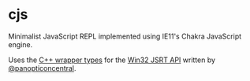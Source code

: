 # cjs

Minimalist JavaScript REPL implemented using IE11's Chakra JavaScript engine.

Uses the [C++ wrapper types](https://github.com/panopticoncentral/jsrt-wrappers)
for the [Win32 JSRT API](https://msdn.microsoft.com/en-us/library/dn249673(v=vs.94).aspx)
written by [@panopticoncentral](https://github.com/panopticoncentral).